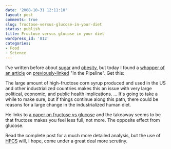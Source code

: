 ```yaml
---
date: '2008-10-31 12:11:10'
layout: post
comments: true
slug: fructose-versus-glucose-in-your-diet
status: publish
title: Fructose versus glucose in your diet
wordpress_id: '812'
categories:
- Food
- Science
---
```


I've written before about [sugar](http://fnord.phfactor.net/2007/02/25/sugar-the-opiate-of-our-times/) and [obesity](http://fnord.phfactor.net/2007/07/19/interesting-paper-one-cause-of-obesity-found/), but today I found a [whopper of an article](http://pipeline.corante.com/archives/2008/10/31/fructose_in_the_brain.php) on [previously-linked](http://fnord.phfactor.net/2008/03/05/laugh-out-loud-chemistry-humor/) "In the Pipeline". Get this:



> 
The large amount of high-fructose corn syrup produced and used in the US and other industrialized countries makes this an issue with very large political, economic, and public health implications.
...
It's going to take a while to make sure, but if things continue along this path, there could be reasons for a large change in the industrialized human diet. 




He links to [a paper on fructose vs glucose](http://www.pnas.org/content/early/2008/10/28/0809255105.full.pdf) and the takeaway seems to be that fructose makes you feel less full, not more. The opposite effect from glucose.



Read the complete post for a much more detailed analysis, but the use of [HFCS](http://en.wikipedia.org/wiki/HFCS) will, I hope, come under a great deal more scrutiny.
